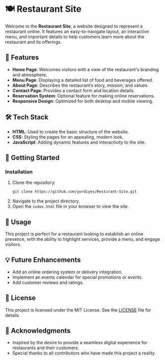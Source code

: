 # 🍽️ Restaurant Site  

Welcome to the **Restaurant Site**, a website designed to represent a restaurant online. It features an easy-to-navigate layout, an interactive menu, and important details to help customers learn more about the restaurant and its offerings.

## 🌟 Features  
- **Home Page**: Welcomes visitors with a view of the restaurant's branding and atmosphere.  
- **Menu Page**: Displaying a detailed list of food and beverages offered.  
- **About Page**: Describes the restaurant’s story, mission, and values.  
- **Contact Page**: Provides a contact form and location details.  
- **Reservation System**: Optional feature for making online reservations.  
- **Responsive Design**: Optimized for both desktop and mobile viewing.  

## 🛠️ Tech Stack  
- **HTML**: Used to create the basic structure of the website.  
- **CSS**: Styling the pages for an appealing, modern look.  
- **JavaScript**: Adding dynamic features and interactivity to the site.  

## 🚀 Getting Started  
### Installation  
1. Clone the repository:  
   ```bash  
   git clone https://github.com/yordiyes/Resturant-Site.git  
   ```  
2. Navigate to the project directory.  
3. Open the `index.html` file in your browser to view the site.  

## 📖 Usage  
This project is perfect for a restaurant looking to establish an online presence, with the ability to highlight services, provide a menu, and engage visitors.  

## 💡 Future Enhancements  
- Add an online ordering system or delivery integration.  
- Implement an events calendar for special promotions or events.  
- Add customer reviews and ratings.  

## 📝 License  
This project is licensed under the MIT License. See the [LICENSE](LICENSE) file for details.  

## 🙌 Acknowledgments  
- Inspired by the desire to provide a seamless digital experience for restaurants and their customers.  
- Special thanks to all contributors who have made this project a reality.  
